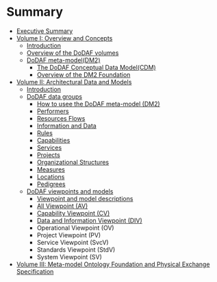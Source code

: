 # Summary

* [Executive Summary](README.md)
* [Volume I: Overview and Concepts](chapter1.md)
  * [Introduction](chapter1/introduction.md)
  * [Overview of the DoDAF volumes](chapter1/overview-of-the-dodaf-volumes.md)
  * [DoDAF meta-model\(DM2\)](chapter1/dodaf-meta-modeldm2.md)
    * [The DoDAF Conceptual Data Model\(CDM\)](chapter1/dodaf-meta-modeldm2/the-dodaf-conceptual-data-modelcdm.md)
    * [Overview of the DM2 Foundation](chapter1/dodaf-meta-modeldm2/overview-of-the-dm2-foundation.md)
* [Volume II: Architectural Data and Models ](chapter2.md)
  * [Introduction](chapter2/introduction.md)
  * [DoDAF data groups](chapter2/dodaf-data-groups.md)
    * [How to usee the DoDAF meta-model \(DM2\)](chapter2/dodaf-data-groups/how-to-usee-the-dodaf-meta-model-dm2.md)
    * [Performers](chapter2/dodaf-data-groups/performers.md)
    * [Resources Flows ](chapter2/dodaf-data-groups/resources-flows.md)
    * [Information and Data](chapter2/dodaf-data-groups/information-and-data.md)
    * [Rules ](chapter2/dodaf-data-groups/rules.md)
    * [Capabilities](chapter2/dodaf-data-groups/capabilities.md)
    * [Services ](chapter2/dodaf-data-groups/services.md)
    * [Projects ](chapter2/dodaf-data-groups/projects.md)
    * [Organizational Structures](chapter2/dodaf-data-groups/organizational-structures.md)
    * [Measures](chapter2/dodaf-data-groups/measures.md)
    * [Locations](chapter2/dodaf-data-groups/locations.md)
    * [Pedigrees](chapter2/dodaf-data-groups/pedigrees.md)
  * [DoDAF viewpoints and models](chapter2/dodaf-viewpoints-and-models.md)
    * [Viewpoint and model descriptions](chapter2/dodaf-viewpoints-and-models/viewpoint-and-model-descriptions.md)
    * [All Viewpoint \(AV\)](chapter2/dodaf-viewpoints-and-models/all-viewpoint-av.md)
    * [Capability Viewpoint \(CV\)](chapter2/dodaf-viewpoints-and-models/capability-viewpoint-cv.md)
    * [Data and Information Viewpoint \(DIV\)](chapter2/dodaf-viewpoints-and-models/data-and-information-viewpoint-div.md)
    * Operational Viewpoint \(OV\)
    * Project Viewpoint \(PV\)
    * Service Viewpoint \(SvcV\)
    * Standards Viewpoint \(StdV\)
    * System Viewpoint \(SV\)
* [Volume III: Meta-model Ontology Foundation and Physical Exchange Specification ](chapter3.md)

